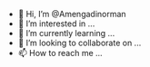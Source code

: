 - 👋 Hi, I’m @Amengadinorman
- 👀 I’m interested in ...
- 🌱 I’m currently learning ...
- 💞️ I’m looking to collaborate on ...
- 📫 How to reach me ...

<!---
Amengadinorman/Amengadinorman is a ✨ special ✨ repository because its `README.md` (this file) appears on your GitHub profile.
You can click the Preview link to take a look at your changes.
--->
